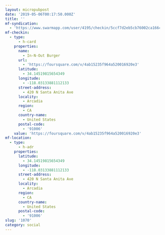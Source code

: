 ```yaml
---
layout: micropubpost
date: '2019-05-06T00:17:50.000Z'
title: ''
mf-syndication:
  - 'https://www.swarmapp.com/user/4195/checkin/5ccf7d2eb5cb76002ca166c2'
mf-checkin:
  - type:
      - h-card
    properties:
      name:
        - In-N-Out Burger
      url:
        - 'https://foursquare.com/v/4ab15235f964a520016920e3'
      latitude:
        - 34.14519815654349
      longitude:
        - -118.03133881112133
      street-address:
        - 420 N Santa Anita Ave
      locality:
        - Arcadia
      region:
        - CA
      country-name:
        - United States
      postal-code:
        - '91006'
    value: 'https://foursquare.com/v/4ab15235f964a520016920e3'
mf-location:
  - type:
      - h-adr
    properties:
      latitude:
        - 34.14519815654349
      longitude:
        - -118.03133881112133
      street-address:
        - 420 N Santa Anita Ave
      locality:
        - Arcadia
      region:
        - CA
      country-name:
        - United States
      postal-code:
        - '91006'
slug: '1070'
category: social
---
```

